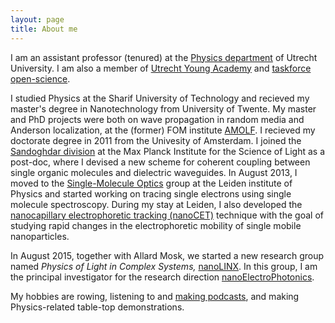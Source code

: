 ```yaml
---
layout: page
title: About me
---
```


I am an assistant professor (tenured) at the [Physics department](https://www.uu.nl/en/organisation/department-of-physics) of Utrecht University. I am also a member of [Utrecht Young Academy](https://www.uu.nl/en/research/utrecht-young-academy) and [taskforce open-science](https://open-science.sites.uu.nl/).

I studied Physics at the Sharif University of Technology and recieved my master's degree in Nanotechnology from University of Twente. My master and PhD projects were both on wave propagation in random media and Anderson localization, at the \(former\) FOM institute [AMOLF](http://www.amolf.nl). I recieved my doctorate degree in 2011 from the Univesity of Amsterdam. I joined the [Sandoghdar division](http://www.mpl.mpg.de/en/sandoghdar/) at the Max Planck Institute for the Science of Light as a post-doc, where I devised a new scheme for coherent coupling between single organic molecules and dielectric waveguides. In August 2013, I moved to the [Single-Molecule Optics](http://www.single-molecule.nl) group at the Leiden institute of Physics and started working on tracing single electrons using single molecule spectroscopy. During my stay at Leiden, I also developed the [nanocapillary electrophoretic tracking \(nanoCET\)](https://sanlifaez.github.io/research/) technique with the goal of studying rapid changes in the electrophoretic mobility of single mobile nanoparticles.

In August 2015, together with Allard Mosk, we started a new research group named _Physics of Light in Complex Systems,_ [nanoLINX](http://www.nanolinx.nl). In this group, I am the principal investigator for the research direction [nanoElectroPhotonics](http://www.nano-epics.com).

My hobbies are rowing, listening to and [making podcasts](https://sanlifaez.github.io/podcast/), and making Physics-related table-top demonstrations. 